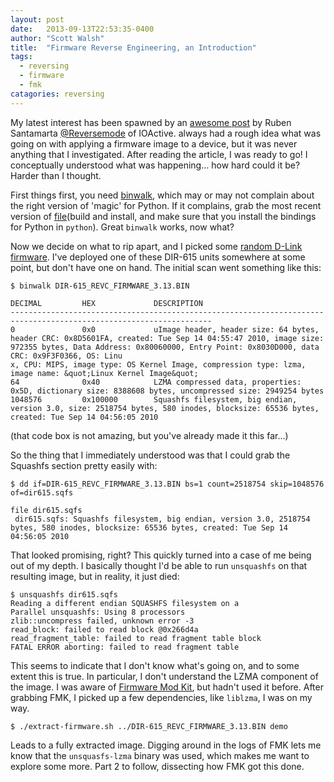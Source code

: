 ```yaml
---
layout: post
date:   2013-09-13T22:53:35-0400
author: "Scott Walsh"
title:  "Firmware Reverse Engineering, an Introduction"
tags:
  - reversing
  - firmware
  - fmk
catagories: reversing
---
```


 My latest interest has been spawned by an
 [awesome post](http://blog.ioactive.com/2013/09/emulating-binaries-to-discover.html) by
 Ruben Santamarta [@Reversemode](https://twitter.com/reversemode) of IOActive.
always had a rough idea what was going on with applying a firmware image to a
device, but it was never anything that I investigated. After reading the
article, I was ready to go! I conceptually understood what was happening...
how hard could it be? Harder than I thought.

First things first, you need [binwalk](http://code.google.com/p/binwalk/),
which may or may not complain about the right version of 'magic' for Python. If it complains, grab the most recent version of [file](ftp://ftp.astron.com/pub/file/)(build and install, and make sure that you
install the bindings for Python in `python`). Great `binwalk` works, now what?

Now we decide on what to rip apart, and I picked some
[random D-Link firmware](ftp://ftp.dlink.ca/PRODUCTS/DIR-615/DIR-615_REVC_FIRMWARE_3.13.BIN).
I've deployed one of these DIR-615 units somewhere at some point, but don't
have one on hand. The initial scan went something like this:

```shell
$ binwalk DIR-615_REVC_FIRMWARE_3.13.BIN

DECIMAL         HEX             DESCRIPTION
-------------------------------------------------------------------------------------------------------------------
0               0x0             uImage header, header size: 64 bytes, header CRC: 0x8D5601FA, created: Tue Sep 14 04:55:47 2010, image size: 972355 bytes, Data Address: 0x80060000, Entry Point: 0x8030D000, data CRC: 0x9F3F0366, OS: Linu
x, CPU: MIPS, image type: OS Kernel Image, compression type: lzma, image name: &quot;Linux Kernel Image&quot;
64              0x40            LZMA compressed data, properties: 0x5D, dictionary size: 8388608 bytes, uncompressed size: 2949254 bytes
1048576         0x100000        Squashfs filesystem, big endian, version 3.0, size: 2518754 bytes, 580 inodes, blocksize: 65536 bytes, created: Tue Sep 14 04:56:05 2010
```

(that code box is not amazing, but you've already made it this far...)

So the thing that I immediately understood was that I could grab the Squashfs section pretty easily with:

```shell
$ dd if=DIR-615_REVC_FIRMWARE_3.13.BIN bs=1 count=2518754 skip=1048576 of=dir615.sqfs

file dir615.sqfs
 dir615.sqfs: Squashfs filesystem, big endian, version 3.0, 2518754 bytes, 580 inodes, blocksize: 65536 bytes, created: Tue Sep 14 04:56:05 2010
```

That looked promising, right? This quickly turned into a case of me being out
of my depth. I basically thought I'd be able to run `unsquashfs` on that
resulting image, but in reality, it just died:

```shell
$ unsquashfs dir615.sqfs
Reading a different endian SQUASHFS filesystem on a
Parallel unsquashfs: Using 8 processors
zlib::uncompress failed, unknown error -3
read_block: failed to read block @0x266d4a
read_fragment_table: failed to read fragment table block
FATAL ERROR aborting: failed to read fragment table
```

This seems to indicate that I don't know what's going on, and to some extent
this is true. In particular, I don't understand the LZMA component of the
image. I was aware of
[Firmware Mod Kit](http://code.google.com/p/firmware-mod-kit/),
but hadn't used it before. After grabbing FMK, I picked up a few dependencies,
like `liblzma`, I was on my way.

`$ ./extract-firmware.sh ../DIR-615_REVC_FIRMWARE_3.13.BIN demo`

Leads to a fully extracted image. Digging around in the logs of FMK lets me
know that the `unsquasfs-lzma` binary was used, which makes me want to explore
some more. Part 2 to follow, dissecting how FMK got this done.
